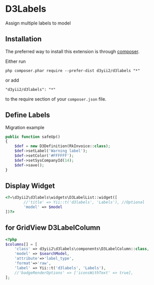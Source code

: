 D3Labels
========
Assign multiple labels to model

Installation
------------

The preferred way to install this extension is through [composer](http://getcomposer.org/download/).

Either run

```
php composer.phar require --prefer-dist d3yii2/d3labels "*"
```

or add

```
"d3yii2/d3labels": "*"
```

to the require section of your `composer.json` file.


Define Labels
-----
Migration example
```php
public function safeUp()
{
    $def = new D3Definition(RkInvoice::class);
    $def->setLabel('Warning label');
    $def->setColor('#FFFFFF');
    $def->setSysCompanyId(14);
    $def->save();
}
```

Display Widget
-----

```php
<?=\d3yii2\d3labels\widgets\D3LabelList::widget([
        //'title' => Yii::t('d3labels', 'Labels'), //Optional
        'model' => $model
])?>
```

for GridView D3LabelColumn
----

```php
<?php
$columns[] = [
    'class' => d3yii2\d3labels\components\D3LabelColumn::class,                    
    'model' => $searchModel,
    'attribute'=>'label_type',
    'format'=>'raw',
    'label' => Yii::t('d3labels', 'Labels'),
    //'badgeRenderOptions' => ['iconsWithText' => true],
];
```
